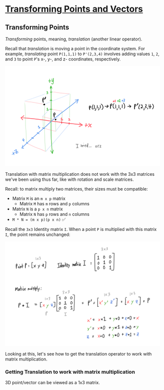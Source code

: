 # [Transforming Points and Vectors](https://www.scratchapixel.com/lessons/mathematics-physics-for-computer-graphics/geometry/transforming-points-and-vectors)

## Transforming Points
*Transforming* points, meaning, *translation* (another linear operator).

Recall that *translation* is moving a point in the coordinate system. For example, *translating* point `P(1,1,1)` to `P'(2,3,4)` involves adding values `1`, `2`, and `3` to point `P`'s x-, y-, and z- coordinates, respectively.

![Translating a point](images/translate-point.png)

Translation with matrix multiplication does not work with the 3x3 matrices we've been using thus far, like with rotation and scale matrices.

Recall: to matrix multiply two matrices, their sizes must be compatible:

* Matrix `M` is an `m x p` matrix
  * Matrix `M` has `m` rows and `p` columns
* Matrix `N` is a `p x n` matrix
  * Matrix `N` has `p` rows and `n` columns 
* `M * N = (m x p)(p x n)` ✅

Recall the `3x3` Identity matrix `I`. When a point `P` is multiplied with this matrix `I`, the point remains unchanged:

![Matrix multiplying with the Identity matrix](images/matrix-multiply-identity.png)

Looking at this, let's see how to get the translation operator to work with matrix multiplication.

### Getting Translation to work with matrix multiplication

3D point/vector can be viewed as a 1x3 matrix.
